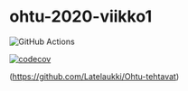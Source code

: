 # ohtu-2020-viikko1

![GitHub Actions](https://github.com/Latelaukki/ohtu-2020-viikko1/workflows/Java%20CI%20with%20Gradle/badge.svg)

[![codecov](https://codecov.io/gh/Latelaukki/ohtu-2020-viikko1/branch/main/graph/badge.svg?token=J9VY3E69J4)](https://codecov.io/gh/Latelaukki/ohtu-2020-viikko1)

(https://github.com/Latelaukki/Ohtu-tehtavat)
